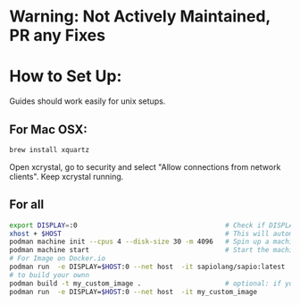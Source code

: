 # Warning: Not Actively Maintained, PR any Fixes

# How to Set Up:

Guides should work easily for unix setups.

## For Mac OSX:

```bash
brew install xquartz
```

Open xcrystal, go to security and select "Allow connections from network
clients". Keep xcrystal running.

## For all

```bash
export DISPLAY=:0                                     # Check if DISPLAY is set locally before you do this.
xhost + $HOST                                         # This will automatically add entries for your computer. N.B. security considerations.
podman machine init --cpus 4 --disk-size 30 -m 4096   # Spin up a machine (here with 4gb ram, 30 GB disk... you can pick whatever)
podman machine start                                  # Start the machine
# For Image on Docker.io
podman run  -e DISPLAY=$HOST:0 --net host  -it sapiolang/sapio:latest
# to build your ownn
podman build -t my_custom_image .                     # optional: if you want to build the image yourself
podman run  -e DISPLAY=$HOST:0 --net host  -it my_custom_image
```
